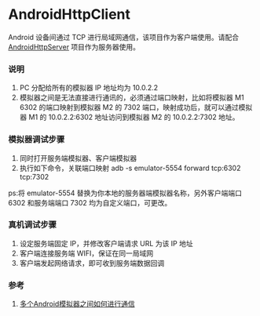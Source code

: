 # AndroidHttpClient
Android 设备间通过 TCP 进行局域网通信，该项目作为客户端使用。请配合 [AndroidHttpServer](https://github.com/hgncxzy/AndroidHttpServer) 项目作为服务器使用。
### 说明
1. PC 分配给所有的模拟器 IP 地址均为 10.0.2.2 
2. 模拟器之间是无法直接进行通讯的，必须通过端口映射，比如将模拟器 M1 6302 的端口映射到模拟器 M2 的 7302 端口，映射成功后，就可以通过模拟器 M1 的 10.0.2.2:6302 地址访问到模拟器 M2 的 10.0.2.2:7302 地址。

### 模拟器调试步骤
1. 同时打开服务端模拟器、客户端模拟器
2. 执行如下命令，关联端口映射  adb -s emulator-5554 forward tcp:6302 tcp:7302

ps:将 emulator-5554 替换为你本地的服务器端模拟器名称，另外客户端端口 6302 和服务端端口 7302 均为自定义端口，可更改。

### 真机调试步骤
1. 设定服务端固定 IP，并修改客户端请求 URL 为该 IP 地址
2. 客户端连接服务端 WIFI，保证在同一局域网
3. 客户端发起网络请求，即可收到服务端数据回调

### 参考
1. [多个Android模拟器之间如何进行通信](https://blog.csdn.net/jdsjlzx/article/details/7362239)
